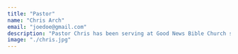 ```yaml
---
title: "Pastor"
name: "Chris Arch"
email: "joedoe@gmail.com"
description: "Pastor Chris has been serving at Good News Bible Church since 1997. He and his wife Carol have 5 children, David, Katherine, Joseph, Mary and Daniel. "
image: "./chris.jpg"
---
```

